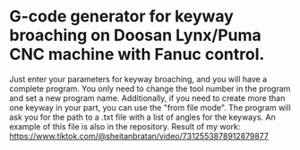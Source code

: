 # G-code generator for keyway broaching on Doosan Lynx/Puma CNC machine with Fanuc control.
Just enter your parameters for keyway broaching, and you will have a complete program. You only need to change the tool number in the program and set a new program name. Additionally, if you need to create more than one keyway in your part, you can use the "from file mode". The program will ask you for the path to a .txt file with a list of angles for the keyways. An example of this file is also in the repository.
Result of my work: https://www.tiktok.com/@sheitanbratan/video/7312553878912879877
